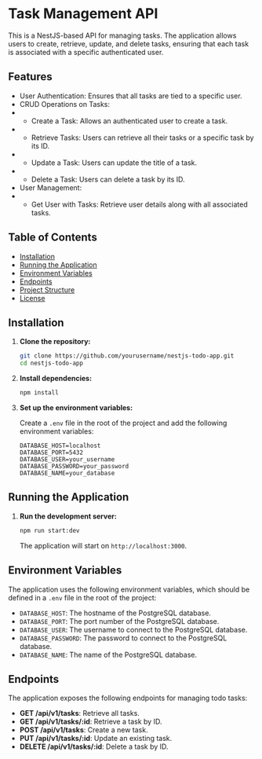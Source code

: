# Task Management API
This is a NestJS-based API for managing tasks. The application allows users to create, retrieve, update, and delete tasks, ensuring that each task is associated with a specific authenticated user.

## Features
- User Authentication: Ensures that all tasks are tied to a specific user.
- CRUD Operations on Tasks:
- - Create a Task: Allows an authenticated user to create a task.
- - Retrieve Tasks: Users can retrieve all their tasks or a specific task by its ID.
- - Update a Task: Users can update the title of a task.
- - Delete a Task: Users can delete a task by its ID.
- User Management:
- - Get User with Tasks: Retrieve user details along with all associated tasks.

## Table of Contents

- [Installation](#installation)
- [Running the Application](#running-the-application)
- [Environment Variables](#environment-variables)
- [Endpoints](#endpoints)
- [Project Structure](#project-structure)
- [License](#license)

## Installation

1. **Clone the repository:**

    ```bash
    git clone https://github.com/yourusername/nestjs-todo-app.git
    cd nestjs-todo-app
    ```

2. **Install dependencies:**

    ```bash
    npm install
    ```

3. **Set up the environment variables:**

    Create a `.env` file in the root of the project and add the following environment variables:

    ```env
    DATABASE_HOST=localhost
    DATABASE_PORT=5432
    DATABASE_USER=your_username
    DATABASE_PASSWORD=your_password
    DATABASE_NAME=your_database
    ```

## Running the Application

1. **Run the development server:**

    ```bash
    npm run start:dev
    ```

    The application will start on `http://localhost:3000`.

## Environment Variables

The application uses the following environment variables, which should be defined in a `.env` file in the root of the project:

- `DATABASE_HOST`: The hostname of the PostgreSQL database.
- `DATABASE_PORT`: The port number of the PostgreSQL database.
- `DATABASE_USER`: The username to connect to the PostgreSQL database.
- `DATABASE_PASSWORD`: The password to connect to the PostgreSQL database.
- `DATABASE_NAME`: The name of the PostgreSQL database.

## Endpoints

The application exposes the following endpoints for managing todo tasks:

- **GET /api/v1/tasks**: Retrieve all tasks.
- **GET /api/v1/tasks/:id**: Retrieve a task by ID.
- **POST /api/v1/tasks**: Create a new task.
- **PUT /api/v1/tasks/:id**: Update an existing task.
- **DELETE /api/v1/tasks/:id**: Delete a task by ID.